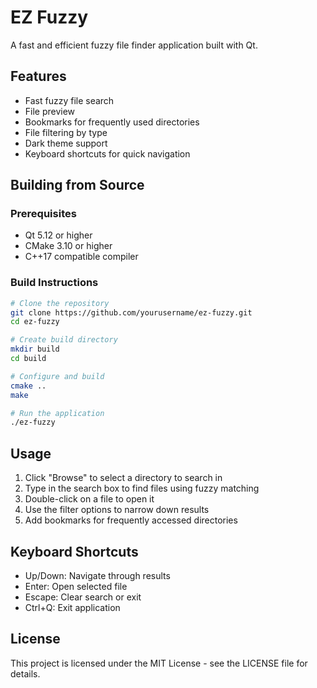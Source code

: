 # EZ Fuzzy

A fast and efficient fuzzy file finder application built with Qt.

## Features

- Fast fuzzy file search
- File preview
- Bookmarks for frequently used directories
- File filtering by type
- Dark theme support
- Keyboard shortcuts for quick navigation

## Building from Source

### Prerequisites

- Qt 5.12 or higher
- CMake 3.10 or higher
- C++17 compatible compiler

### Build Instructions

```bash
# Clone the repository
git clone https://github.com/yourusername/ez-fuzzy.git
cd ez-fuzzy

# Create build directory
mkdir build
cd build

# Configure and build
cmake ..
make

# Run the application
./ez-fuzzy
```

## Usage

1. Click "Browse" to select a directory to search in
2. Type in the search box to find files using fuzzy matching
3. Double-click on a file to open it
4. Use the filter options to narrow down results
5. Add bookmarks for frequently accessed directories

## Keyboard Shortcuts

- Up/Down: Navigate through results
- Enter: Open selected file
- Escape: Clear search or exit
- Ctrl+Q: Exit application

## License

This project is licensed under the MIT License - see the LICENSE file for details. 